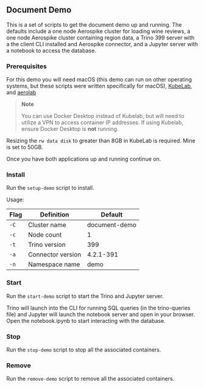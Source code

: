 ## Document Demo

This is a set of scripts to get the document demo up and running. The defaults include a one node Aerospike cluster for loading wine reviews, a one node Aerospike cluster containing region data, a Trino 399 server with a the client CLI installed and Aerospike connector, and a Jupyter server with a notebook to access the database.

### Prerequisites

For this demo you will need macOS (this demo can run on other operating systems, but these scripts were written specifically for macOS), [KubeLab](https://github.com/aerospike-community/docker-amd64-mac-m1), and [aerolab](https://github.com/aerospike/aerolab/blob/master/docs/GETTING_STARTED.md)

> **Note**
> 
> You can use Docker Desktop instead of Kubelab, but will need to utilize a VPN to access container IP addresses. If using Kubelab, ensure Docker Desktop is **not** running.

Resizing the `rw data disk` to greater than 8GB in KubeLab is required. Mine is set to 50GB. 

Once you have both applications up and running continue on.

### Install

Run the `setup-demo` script to install.

Usage:

|Flag   |Definition         |Default        |
|-------|-------------------|---------------|
|`-C`   |Cluster name       |document-demo  |
|`-c`   |Node count         |1              |
|`-t`   |Trino version      |399            |
|`-a`   |Connector version  |4.2.1-391      |
|`-n`   |Namespace name     |demo           |

### Start

Run the `start-demo` script to start the Trino and Jupyter server.

Trino will launch into the CLI for running SQL queries (in the trino-queries file) and Jupyter will launch the notebook server and open in your browser. Open the notebook.ipynb to start interacting with the database.

### Stop

Run the `stop-demo` script to stop all the associated containers.

### Remove

Run the `remove-demo` script to remove all the associated containers.